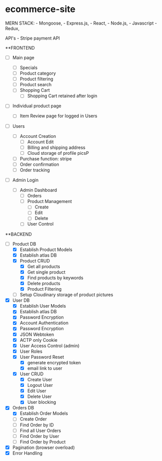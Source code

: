 # ecommerce-site

MERN STACK: - Mongoose, - Express.js, - React, - Node.js, - Javascript - Redux,

API's - Stripe payment API

\*\*FRONTEND

- [ ] Main page

  - [ ] Specials
  - [ ] Product category
  - [ ] Product filtering
  - [ ] Product search
  - [ ] Shopping Cart
    - [ ] Shopping Cart retained after login

- [ ] Individual product page

  - [ ] Item Review page for logged in Users

- [ ] Users
  - [ ] Account Creation
    - [ ] Account Edit
    - [ ] Billing and shipping address
    - [ ] Cloud storage of profile picsP
  - [ ] Purchase function: stripe
  - [ ] Order confirmation
  - [ ] Order tracking
- [ ] Admin Login
  - [ ] Admin Dashboard
    - [ ] Orders
    - [ ] Product Management
      - [ ] Create
      - [ ] Edit
      - [ ] Delete
    - [ ] User Control

\*\*BACKEND

- [ ] Product DB
  - [x] Establish Product Models
  - [x] Establish atlas DB
  - [x] Product CRUD
    - [x] Get all products
    - [x] Get single product
    - [x] Find products by keywords
    - [x] Delete products
    - [x] Product Filtering
  - [ ] Setup Cloudinary storage of product pictures

- [x] User DB
  - [x] Establish User Models
  - [x] Establish atlas DB
  - [x] Password Encryption    
  - [x] Account Authentication
  - [x] Password Encryption
  - [x] JSON Webtoken
  - [x] ACTP only Cookie
  - [x] User Access Control (admin)
  - [x] User Roles
  - [x] User Password Reset
    - [x] generate encrypted token
    - [x] email link to user
  - [x] User CRUD
    - [x] Create User
    - [x] Logout User
    - [x] Edit User
    - [x] Delete User
    - [x] User blocking

- [x] Orders DB
  - [x] Establish Order Models
  - [ ] Create Order
  - [ ] Find Order by ID
  - [ ] Find all User Orders
  - [ ] Find Order by User
  - [ ] Find Order by Product

- [x] Pagination (browser overload)
- [x] Error Handling

